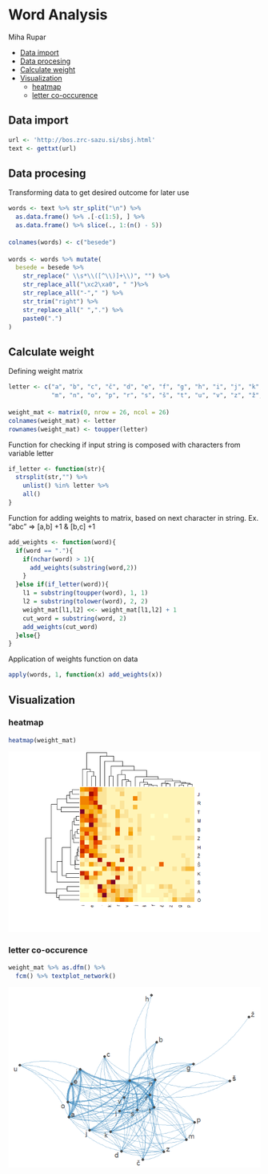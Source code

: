 Word Analysis
================
Miha Rupar

- [Data import](#data-import)
- [Data procesing](#data-procesing)
- [Calculate weight](#calculate-weight)
- [Visualization](#visualization)
  - [heatmap](#heatmap)
  - [letter co-occurence](#letter-co-occurence)

## Data import

``` r
url <- 'http://bos.zrc-sazu.si/sbsj.html'
text <- gettxt(url)
```

## Data procesing

Transforming data to get desired outcome for later use

``` r
words <- text %>% str_split("\n") %>% 
  as.data.frame() %>% .[-c(1:5), ] %>%
  as.data.frame() %>% slice(., 1:(n() - 5)) 

colnames(words) <- c("besede")

words <- words %>% mutate(
  besede = besede %>%
    str_replace(" \\s*\\([^\\)]+\\)", "") %>%
    str_replace_all("\xc2\xa0", " ")%>%
    str_replace_all("-"," ") %>%
    str_trim("right") %>%
    str_replace_all(" ",".") %>%
    paste0(".")
)
```

## Calculate weight

Defining weight matrix

``` r
letter <- c("a", "b", "c", "č", "d", "e", "f", "g", "h", "i", "j", "k", "l", 
            "m", "n", "o", "p", "r", "s", "š", "t", "u", "v", "z", "ž",".")

weight_mat <- matrix(0, nrow = 26, ncol = 26)
colnames(weight_mat) <- letter
rownames(weight_mat) <- toupper(letter)
```

Function for checking if input string is composed with characters from
variable letter

``` r
if_letter <- function(str){
  strsplit(str,"") %>%
    unlist() %in% letter %>%
    all()
}
```

Function for adding weights to matrix, based on next character in
string. Ex. “abc” =\> \[a,b\] +1 & \[b,c\] +1

``` r
add_weights <- function(word){
  if(word == "."){
    if(nchar(word) > 1){
      add_weights(substring(word,2))
    }
  }else if(if_letter(word)){
    l1 = substring(toupper(word), 1, 1)
    l2 = substring(tolower(word), 2, 2)
    weight_mat[l1,l2] <<- weight_mat[l1,l2] + 1
    cut_word = substring(word, 2)
    add_weights(cut_word)
  }else{}
}
```

Application of weights function on data

``` r
apply(words, 1, function(x) add_weights(x))
```

## Visualization

### heatmap

``` r
heatmap(weight_mat)
```

![](word_analysis_files/figure-gfm/unnamed-chunk-8-1.png)<!-- -->

### letter co-occurence

``` r
weight_mat %>% as.dfm() %>%
  fcm() %>% textplot_network()
```

![](word_analysis_files/figure-gfm/unnamed-chunk-9-1.png)<!-- -->
